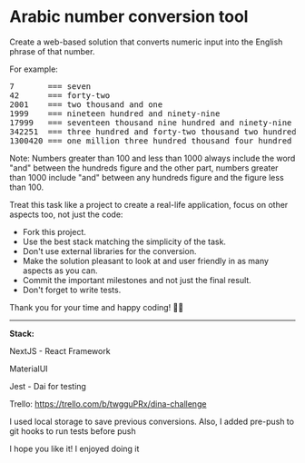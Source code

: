 # Arabic number conversion tool

Create a web-based solution that converts numeric input into the English phrase of that number. 

For example:
<pre>
7       === seven
42      === forty-two
2001    === two thousand and one
1999    === nineteen hundred and ninety-nine
17999   === seventeen thousand nine hundred and ninety-nine
342251  === three hundred and forty-two thousand two hundred and fifty-one
1300420 === one million three hundred thousand four hundred and twenty
</pre>

Note: Numbers greater than 100 and less than 1000 always include the word "and" between the hundreds figure and the other part, numbers greater than 1000 include "and" between any hundreds figure and the figure less than 100.

Treat this task like a project to create a real-life application, focus on other aspects too, not just the code:
- Fork this project.
- Use the best stack matching the simplicity of the task.
- Don't use external libraries for the conversion.
- Make the solution pleasant to look at and user friendly in as many aspects as you can.
- Commit the important milestones and not just the final result.
- Don't forget to write tests.

Thank you for your time and happy coding! 🧑‍💻



----------------------------------------------------------------------------------------------------------------------------------------------------------------

**Stack:**

NextJS -  React Framework

MaterialUI 

Jest - Dai  for testing

Trello: https://trello.com/b/twgguPRx/dina-challenge 

I used local storage to save previous conversions. Also, I added pre-push to git hooks to run tests before push



I hope you like it! I enjoyed doing it
